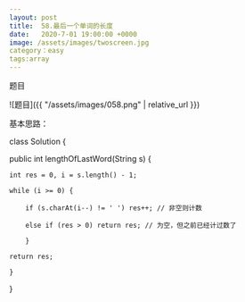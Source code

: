 ```yaml
---
layout: post
title:  58.最后一个单词的长度
date:   2020-7-01 19:00:00 +0000
image: /assets/images/twoscreen.jpg
category：easy
tags:array
---
```

题目

![题目]({{ "/assets/images/058.png" | relative_url }})



基本思路：

class Solution {

public int lengthOfLastWord(String s) {

    int res = 0, i = s.length() - 1;
	
    while (i >= 0) {
	
        if (s.charAt(i--) != ' ') res++; // 非空则计数
		
        else if (res > 0) return res; // 为空，但之前已经计过数了
		
        }
		
    return res;
	
    }
	
}
